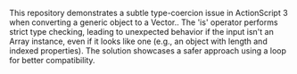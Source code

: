 This repository demonstrates a subtle type-coercion issue in ActionScript 3 when converting a generic object to a Vector.<Object>.  The 'is' operator performs strict type checking, leading to unexpected behavior if the input isn't an Array instance, even if it looks like one (e.g., an object with length and indexed properties).  The solution showcases a safer approach using a loop for better compatibility.